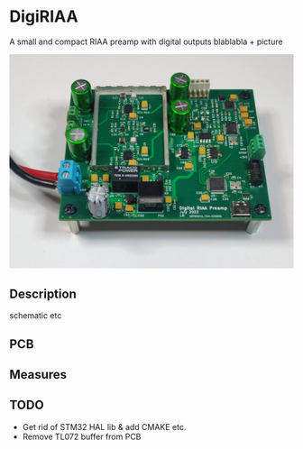 # DigiRIAA
A small and compact RIAA preamp with digital outputs
blablabla + picture 

![DigiRIAA Picture](./pictures/riaa_pcb.jpg)

## Description
schematic etc

## PCB

## Measures

## TODO
  - Get rid of STM32 HAL lib & add CMAKE etc. 
  - Remove TL072 buffer from PCB
